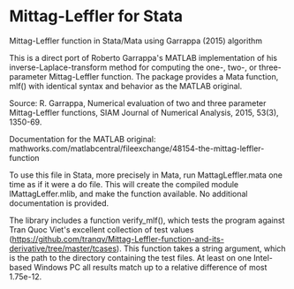 # Mittag-Leffler for Stata
 Mittag-Leffler function in Stata/Mata using Garrappa (2015) algorithm
 
This is a direct port of Roberto Garrappa's MATLAB implementation of his inverse-Laplace-transform method for computing the one-, two-, or three-parameter Mittag-Leffler function. The package provides a Mata function, mlf() with identical syntax and behavior as the MATLAB original.
 
Source:
R. Garrappa, Numerical evaluation of two and three parameter
  Mittag-Leffler functions, SIAM Journal of Numerical Analysis, 2015,
  53(3), 1350-69.

Documentation for the MATLAB original:
  mathworks.com/matlabcentral/fileexchange/48154-the-mittag-leffler-function

To use this file in Stata, more precisely in Mata, run MattagLeffler.mata one time as if it were a do file. This will
create the compiled module lMattagLeffer.mlib, and make the function available. No additional documentation is
provided.

The library includes a function verify_mlf(), which tests the program against Tran Quoc Viet's excellent collection
of test values (https://github.com/tranqv/Mittag-Leffler-function-and-its-derivative/tree/master/tcases). This function
takes a string argument, which is the path to the directory containing the test files. At least on one Intel-based Windows PC
all results match up to a relative difference of most 1.75e-12.
